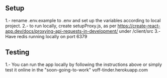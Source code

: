 ## Setup
1.- rename .env.example to .env and set up the variables according to local project.
2.- to run locally, create setupProxy.js, as per https://create-react-app.dev/docs/proxying-api-requests-in-development/ under /client/src
3.- Have redis running locally on port 6379

## Testing
1.- You can run the app locally by following the instructions above or simply test it online in the "soon-going-to-work" voff-tinder.herokuapp.com